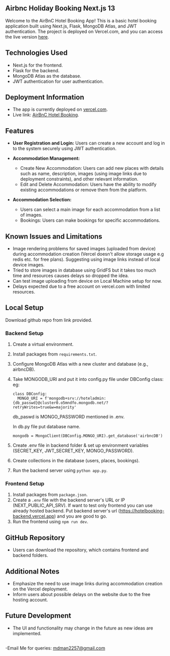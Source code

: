 ## Airbnc Holiday Booking Next.js 13
Welcome to the AirBnC Hotel Booking App! This is a basic hotel booking application built using Next.js, Flask, MongoDB Atlas, and JWT authentication. The project is deployed on Vercel.com, and you can access the live version [here](https://airbnc-holidays.vercel.app).

## Technologies Used

- Next.js for the frontend.
- Flask for the backend.
- MongoDB Atlas as the database.
- JWT authentication for user authentication.

## Deployment Information

- The app is currently deployed on [vercel.com](https://airbnc-holidays.vercel.app/).
- Live link: [AirBnC Hotel Booking](https://airbnc-holidays.vercel.app/).


## Features

- **User Registration and Login:** Users can create a new account and log in to the system securely using JWT authentication.

- **Accommodation Management:**
  - Create New Accommodation: Users can add new places with details such as name, description, images (using image links due to deployment constraints), and other relevant information.
  - Edit and Delete Accommodation: Users have the ability to modify existing accommodations or remove them from the platform.

- **Accommodation Selection:**
  - Users can select a main image for each accommodation from a list of images.
  - Bookings: Users can make bookings for specific accommodations.


## Known Issues and Limitations

- Image rendering problems for saved images (uploaded from device) during accommodation creation (Vercel doesn't allow storage usage e.g redis etc. for free plans). Suggesting using image links instead of local device images.
- Tried to store images in database using GridFS but it takes too much time and resources causes delays so dropped the idea.
- Can test image uploading from device on Local Machine setup for now.
- Delays expected due to a free account on vercel.com with limited resources.


## Local Setup

Download github repo from link provided.

### Backend Setup

1. Create a virtual environment.
2. Install packages from `requirements.txt`.
3. Configure MongoDB Atlas with a new cluster and database (e.g., airbncDB).
4. Take MONGODB_URI and put it into config.py file under DBConfig class: eg:

    ```
    class DBConfig:
      MONGO_URI = f'mongodb+srv://hoteladmin:{db_passwd}@cluster0.o5mndfo.mongodb.net/?retryWrites=true&w=majority'
    ```
   db_paswd is MONGO_PASSWORD mentioned in .env.

   In db.py file put database name.

   ```
   mongodb = MongoClient(DBConfig.MONGO_URI).get_database('airbncDB')
   ``` 
5. Create .env file in backend folder & set up environment variables (SECRET_KEY, JWT_SECRET_KEY, MONGO_PASSWORD).
6. Create collections in the database (users, places, bookings).
7. Run the backend server using `python app.py`.


### Frontend Setup

1. Install packages from `package.json`.
2. Create a `.env` file with the backend server's URL or IP (NEXT_PUBLIC_API_SRV). If want to test only frontend you can use already hosted backend. Put backend server's url (https://hotelbooking-backend.vercel.app) and you are good to go.
4. Run the frontend using `npm run dev`.


## GitHub Repository

- Users can download the repository, which contains frontend and backend folders.

## Additional Notes

- Emphasize the need to use image links during accommodation creation on the Vercel deployment.
- Inform users about possible delays on the website due to the free hosting account.

## Future Development

- The UI and functionality may change in the future as new ideas are implemented.

##
-Email Me for queries: mdman2257@gmail.com
